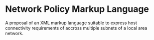 # Network Policy Markup Language
A proposal of an XML markup language suitable to express host connectivity requirements of accross multiple subnets of a local area network.
